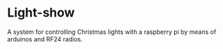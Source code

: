 Light-show
==========

A system for controlling Christmas lights with a raspberry pi by means of arduinos and RF24 radios.  
